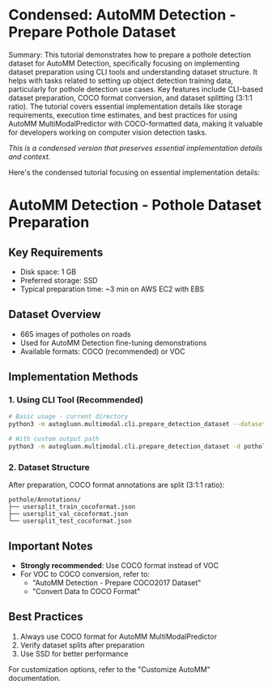 # Condensed: AutoMM Detection - Prepare Pothole Dataset

Summary: This tutorial demonstrates how to prepare a pothole detection dataset for AutoMM Detection, specifically focusing on implementing dataset preparation using CLI tools and understanding dataset structure. It helps with tasks related to setting up object detection training data, particularly for pothole detection use cases. Key features include CLI-based dataset preparation, COCO format conversion, and dataset splitting (3:1:1 ratio). The tutorial covers essential implementation details like storage requirements, execution time estimates, and best practices for using AutoMM MultiModalPredictor with COCO-formatted data, making it valuable for developers working on computer vision detection tasks.

*This is a condensed version that preserves essential implementation details and context.*

Here's the condensed tutorial focusing on essential implementation details:

# AutoMM Detection - Pothole Dataset Preparation

## Key Requirements
- Disk space: 1 GB
- Preferred storage: SSD
- Typical preparation time: ~3 min on AWS EC2 with EBS

## Dataset Overview
- 665 images of potholes on roads
- Used for AutoMM Detection fine-tuning demonstrations
- Available formats: COCO (recommended) or VOC

## Implementation Methods

### 1. Using CLI Tool (Recommended)
```bash
# Basic usage - current directory
python3 -m autogluon.multimodal.cli.prepare_detection_dataset --dataset_name pothole

# With custom output path
python3 -m autogluon.multimodal.cli.prepare_detection_dataset -d pothole -o ~/data
```

### 2. Dataset Structure
After preparation, COCO format annotations are split (3:1:1 ratio):
```
pothole/Annotations/
├── usersplit_train_cocoformat.json
├── usersplit_val_cocoformat.json
└── usersplit_test_cocoformat.json
```

## Important Notes
- **Strongly recommended**: Use COCO format instead of VOC
- For VOC to COCO conversion, refer to:
  - "AutoMM Detection - Prepare COCO2017 Dataset"
  - "Convert Data to COCO Format"

## Best Practices
1. Always use COCO format for AutoMM MultiModalPredictor
2. Verify dataset splits after preparation
3. Use SSD for better performance

For customization options, refer to the "Customize AutoMM" documentation.